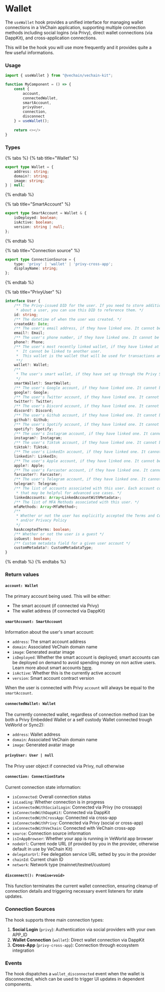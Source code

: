 # Wallet

The `useWallet` hook provides a unified interface for managing wallet connections in a VeChain application, supporting multiple connection methods including social logins (via Privy), direct wallet connections (via DappKit), and cross-application connections.

This will be the hook you will use more frequently and it provides quite a few useful informations.

### Usage

```typescript
import { useWallet } from "@vechain/vechain-kit"; 

function MyComponent = () => {
    const {
        account,
        connectedWallet,
        smartAccount,
        privyUser,
        connection,
        disconnect
    } = useWallet();
    
    return <></>
}


```

### Types

{% tabs %}
{% tab title="Wallet" %}
```typescript
export type Wallet = {
    address: string;
    domain?: string;
    image: string;
} | null;
```
{% endtab %}

{% tab title="SmartAccount" %}
```typescript
export type SmartAccount = Wallet & {
    isDeployed: boolean;
    isActive: boolean;
    version: string | null;
};
```
{% endtab %}

{% tab title="Connection source" %}
```typescript
export type ConnectionSource = {
    type: 'privy' | 'wallet' | 'privy-cross-app';
    displayName: string;
};
```
{% endtab %}

{% tab title="PrivyUser" %}
```typescript
interface User {
    /** The Privy-issued DID for the user. If you need to store additional information
     * about a user, you can use this DID to reference them. */
    id: string;
    /** The datetime of when the user was created. */
    createdAt: Date;
    /** The user's email address, if they have linked one. It cannot be linked to another user. */
    email?: Email;
    /** The user's phone number, if they have linked one. It cannot be linked to another user. */
    phone?: Phone;
    /** The user's most recently linked wallet, if they have linked at least one wallet.
     *  It cannot be linked to another user.
     *  This wallet is the wallet that will be used for transactions and signing if it is connected.
     **/
    wallet?: Wallet;
    /**
     * The user's smart wallet, if they have set up through the Privy Smart Wallet SDK.
     */
    smartWallet?: SmartWallet;
    /** The user's Google account, if they have linked one. It cannot be linked to another user. */
    google?: Google;
    /** The user's Twitter account, if they have linked one. It cannot be linked to another user. */
    twitter?: Twitter;
    /** The user's Discord account, if they have linked one. It cannot be linked to another user. */
    discord?: Discord;
    /** The user's Github account, if they have linked one. It cannot be linked to another user. */
    github?: Github;
    /** The user's Spotify account, if they have linked one. It cannot be linked to another user. */
    spotify?: Spotify;
    /** The user's Instagram account, if they have linked one. It cannot be linked to another user. */
    instagram?: Instagram;
    /** The user's Tiktok account, if they have linked one. It cannot be linked to another user. */
    tiktok?: Tiktok;
    /** The user's LinkedIn account, if they have linked one. It cannot be linked to another user. */
    linkedin?: LinkedIn;
    /** The user's Apple account, if they have linked one. It cannot be linked to another user. */
    apple?: Apple;
    /** The user's Farcaster account, if they have linked one. It cannot be linked to another user. */
    farcaster?: Farcaster;
    /** The user's Telegram account, if they have linked one. It cannot be linked to another user. */
    telegram?: Telegram;
    /** The list of accounts associated with this user. Each account contains additional metadata
     * that may be helpful for advanced use cases. */
    linkedAccounts: Array<LinkedAccountWithMetadata>;
    /** The list of MFA Methods associated with this user. */
    mfaMethods: Array<MfaMethod>;
    /**
     * Whether or not the user has explicitly accepted the Terms and Conditions
     * and/or Privacy Policy
     */
    hasAcceptedTerms: boolean;
    /** Whether or not the user is a guest */
    isGuest: boolean;
    /** Custom metadata field for a given user account */
    customMetadata?: CustomMetadataType;
}
```
{% endtab %}
{% endtabs %}

### Return values

#### `account: Wallet`

The primary account being used. This will be either:

* The smart account (if connected via Privy)
* The wallet address (if connected via DappKit)

#### `smartAccount: SmartAccount`

Information about the user's smart account:

* `address`: The smart account address
* `domain`: Associated VeChain domain name
* `image`: Generated avatar image
* `isDeployed`: Whether the smart account is deployed; smart accounts can be deployed on demand to avoid spending money on non active users. Learn more about smart accounts [here](usewallet.md#smartaccount).
* `isActive`: Whether this is the currently active account
* `version`: Smart account contract version

When the user is connected with Privy `account` will always be equal to the `smartAccount`.

#### `connectedWallet: Wallet`

The currently connected wallet, regardless of connection method (can be both a Privy Embedded Wallet or a self custody Wallet connected trough VeWorld or Sync2):

* `address`: Wallet address
* `domain`: Associated VeChain domain name
* `image`: Generated avatar image

#### `privyUser: User | null`

The Privy user object if connected via Privy, null otherwise

#### `connection: ConnectionState`

Current connection state information:

* `isConnected`: Overall connection status
* `isLoading`: Whether connection is in progress
* `isConnectedWithSocialLogin`: Connected via Privy (no crossapp)
* `isConnectedWithDappKit`: Connected via DappKit
* `isConnectedWithCrossApp`: Connected via cross-app
* `isConnectedWithPrivy`: Connected via Privy (social or cross-app)
* `isConnectedWithVeChain`: Connected with VeChain cross-app
* `source`: Connection source information
* `isInAppBrowser`: Whether your app is running in VeWorld app browser
* `nodeUrl`: Current node URL (if provided by you in the provider, otherwise default in use by VeChain Kit)
* `delegatorUrl`: Fee delegation service URL setted by you in the provider
* `chainId`: Current chain ID
* `network`: Network type (mainnet/testnet/custom)

#### `disconnect(): Promise<void>`

This function terminates the current wallet connection, ensuring cleanup of connection details and triggering necessary event listeners for state updates.

### Connection Sources

The hook supports three main connection types:

1. **Social Login** (`privy`): Authentication via social providers with your own APP\_ID
2. **Wallet Connection** (`wallet`): Direct wallet connection via DappKit
3. **Cross-App** (`privy-cross-app`): Connection through ecosystem integration

### Events

The hook dispatches a `wallet_disconnected` event when the wallet is disconnected, which can be used to trigger UI updates in dependent components.

